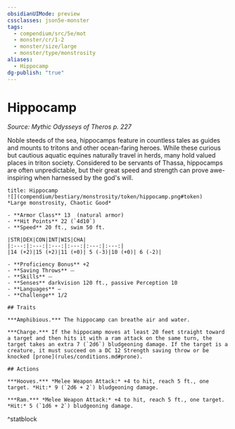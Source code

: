```yaml
---
obsidianUIMode: preview
cssclasses: json5e-monster
tags:
  - compendium/src/5e/mot
  - monster/cr/1-2
  - monster/size/large
  - monster/type/monstrosity
aliases:
  - Hippocamp
dg-publish: "true"
---
```

# Hippocamp
*Source: Mythic Odysseys of Theros p. 227*  

Noble steeds of the sea, hippocamps feature in countless tales as guides and mounts to tritons and other ocean-faring heroes. While these curious but cautious aquatic equines naturally travel in herds, many hold valued places in triton society. Considered to be servants of Thassa, hippocamps are often unpredictable, but their great speed and strength can prove awe-inspiring when harnessed by the god's will.

```ad-statblock
title: Hippocamp
![](compendium/bestiary/monstrosity/token/hippocamp.png#token)
*Large monstrosity, Chaotic Good*

- **Armor Class** 13  (natural armor)
- **Hit Points** 22 (`4d10`)
- **Speed** 20 ft., swim 50 ft.

|STR|DEX|CON|INT|WIS|CHA|
|:---:|:---:|:---:|:---:|:---:|:---:|
|14 (+2)|15 (+2)|11 (+0)| 5 (-3)|10 (+0)| 6 (-2)|

- **Proficiency Bonus** +2
- **Saving Throws** ⏤
- **Skills** ⏤
- **Senses** darkvision 120 ft., passive Perception 10
- **Languages** —
- **Challenge** 1/2

## Traits

***Amphibious.*** The hippocamp can breathe air and water.

***Charge.*** If the hippocamp moves at least 20 feet straight toward a target and then hits it with a ram attack on the same turn, the target takes an extra 7 (`2d6`) bludgeoning damage. If the target is a creature, it must succeed on a DC 12 Strength saving throw or be knocked [prone](rules/conditions.md#prone).

## Actions

***Hooves.*** *Melee Weapon Attack:* +4 to hit, reach 5 ft., one target. *Hit:* 9 (`2d6 + 2`) bludgeoning damage.

***Ram.*** *Melee Weapon Attack:* +4 to hit, reach 5 ft., one target. *Hit:* 5 (`1d6 + 2`) bludgeoning damage.
```
^statblock